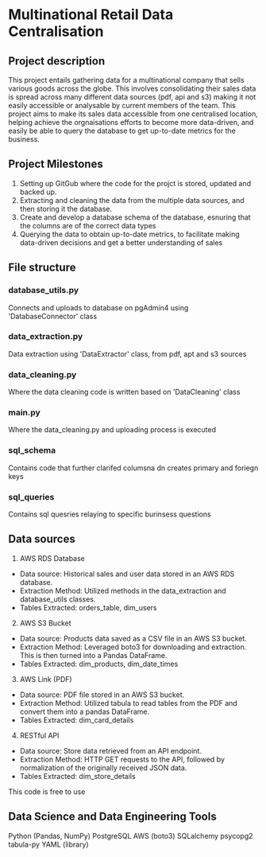 

# Multinational Retail Data Centralisation

## Project description
This project entails gathering data for a multinational company that sells various goods across the globe. This involves consolidating their sales data is spread across many different data sources (pdf, api and s3) making it not easily accessible or analysable by current members of the team. This project aims to make its sales data accessible from one centralised location, helping achieve the orgnaisations efforts to become more data-driven, and easily be able to query the database to get up-to-date metrics for the business.

## Project Milestones
1. Setting up GitGub where the code for the projct is stored, updated and backed up.
2. Extracting and cleaning the data from the multiple data sources, and then storing it the database.
3. Create and develop a database schema of the database, esnuring that the columns are of the correct data types
4. Querying the data to obtain up-to-date metrics, to facilitate making data-driven decisions and get a better understanding of sales

## File structure 
### database_utils.py
Connects and uploads to database on pgAdmin4 using 'DatabaseConnector' class

### data_extraction.py
Data extraction using 'DataExtractor' class, from pdf, apt and s3 sources

### data_cleaning.py
Where the data cleaning code is written based on 'DataCleaning' class

### main.py
Where the data_cleaning.py and uploading process is executed

### sql_schema
Contains code that further clarifed columsna dn creates primary and foriegn keys 

### sql_queries
Contains sql quesries relaying to specific burinsess questions 

## Data sources

1. AWS RDS Database
- Data source: Historical sales and user data stored in an AWS RDS database.
- Extraction Method: Utilized methods in the data_extraction and database_utils classes.
- Tables Extracted: orders_table, dim_users
2. AWS S3 Bucket
- Data source: Products data saved as a CSV file in an AWS S3 bucket.
- Extraction Method: Leveraged boto3 for downloading and extraction. This is then turned into a Pandas DataFrame.
- Tables Extracted: dim_products, dim_date_times
3. AWS Link (PDF)
- Data source: PDF file stored in an AWS S3 bucket.
- Extraction Method: Utilized tabula to read tables from the PDF and convert them into a pandas DataFrame.
- Tables Extracted: dim_card_details
4. RESTful API
- Data source: Store data retrieved from an API endpoint.
- Extraction Method: HTTP GET requests to the API, followed by normalization of the originally received JSON data. 
- Tables Extracted: dim_store_details


This code is free to use 

## Data Science and Data Engineering Tools
Python (Pandas, NumPy)
PostgreSQL
AWS (boto3)
SQLalchemy
psycopg2
tabula-py
YAML (library)